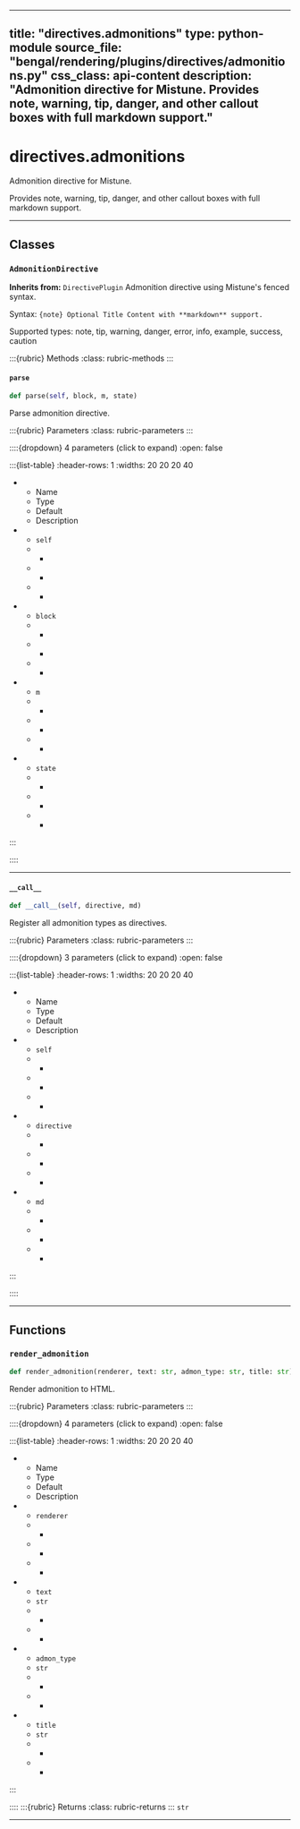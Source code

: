 
---
title: "directives.admonitions"
type: python-module
source_file: "bengal/rendering/plugins/directives/admonitions.py"
css_class: api-content
description: "Admonition directive for Mistune.  Provides note, warning, tip, danger, and other callout boxes with full markdown support."
---

# directives.admonitions

Admonition directive for Mistune.

Provides note, warning, tip, danger, and other callout boxes with
full markdown support.

---

## Classes

### `AdmonitionDirective`

**Inherits from:** `DirectivePlugin`
Admonition directive using Mistune's fenced syntax.

Syntax:
    ```{note} Optional Title
    Content with **markdown** support.
    ```

Supported types: note, tip, warning, danger, error, info, example, success, caution




:::{rubric} Methods
:class: rubric-methods
:::
#### `parse`
```python
def parse(self, block, m, state)
```

Parse admonition directive.



:::{rubric} Parameters
:class: rubric-parameters
:::

::::{dropdown} 4 parameters (click to expand)
:open: false

:::{list-table}
:header-rows: 1
:widths: 20 20 20 40

* - Name
  - Type
  - Default
  - Description
* - `self`
  - -
  - -
  - -
* - `block`
  - -
  - -
  - -
* - `m`
  - -
  - -
  - -
* - `state`
  - -
  - -
  - -
:::

::::




---
#### `__call__`
```python
def __call__(self, directive, md)
```

Register all admonition types as directives.



:::{rubric} Parameters
:class: rubric-parameters
:::

::::{dropdown} 3 parameters (click to expand)
:open: false

:::{list-table}
:header-rows: 1
:widths: 20 20 20 40

* - Name
  - Type
  - Default
  - Description
* - `self`
  - -
  - -
  - -
* - `directive`
  - -
  - -
  - -
* - `md`
  - -
  - -
  - -
:::

::::




---


## Functions

### `render_admonition`
```python
def render_admonition(renderer, text: str, admon_type: str, title: str) -> str
```

Render admonition to HTML.



:::{rubric} Parameters
:class: rubric-parameters
:::

::::{dropdown} 4 parameters (click to expand)
:open: false

:::{list-table}
:header-rows: 1
:widths: 20 20 20 40

* - Name
  - Type
  - Default
  - Description
* - `renderer`
  - -
  - -
  - -
* - `text`
  - `str`
  - -
  - -
* - `admon_type`
  - `str`
  - -
  - -
* - `title`
  - `str`
  - -
  - -
:::

::::
:::{rubric} Returns
:class: rubric-returns
:::
`str`




---
